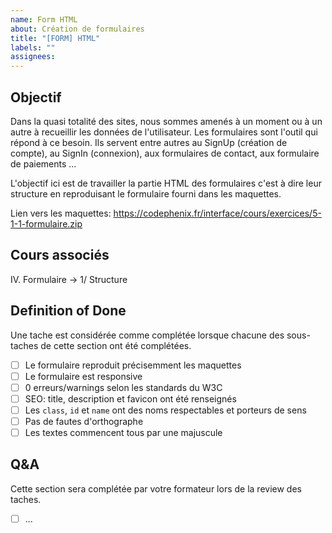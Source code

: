 ```yaml
---
name: Form HTML
about: Création de formulaires
title: "[FORM] HTML"
labels: ""
assignees:
---
```


## Objectif

Dans la quasi totalité des sites, nous sommes amenés à un moment ou à un autre à recueillir les données de
l'utilisateur. Les formulaires sont l'outil qui répond à ce besoin. Ils servent entre autres au SignUp (création de compte),
au SignIn (connexion), aux formulaires de contact, aux formulaire de paiements ...

L'objectif ici est de travailler la partie HTML des formulaires c'est à dire leur structure en reproduisant le
formulaire fourni dans les maquettes.

Lien vers les maquettes: https://codephenix.fr/interface/cours/exercices/5-1-1-formulaire.zip

## Cours associés

IV. Formulaire -> 1/ Structure

## Definition of Done

Une tache est considérée comme complétée lorsque chacune des sous-taches de cette section ont été complétées.

- [ ] Le formulaire reproduit précisemment les maquettes
- [ ] Le formulaire est responsive
- [ ] 0 erreurs/warnings selon les standards du W3C
- [ ] SEO: title, description et favicon ont été renseignés
- [ ] Les `class`, `id` et `name` ont des noms respectables et porteurs de sens
- [ ] Pas de fautes d'orthographe
- [ ] Les textes commencent tous par une majuscule

## Q&A

Cette section sera complétée par votre formateur lors de la review des taches.

- [ ] ...
